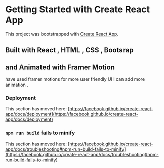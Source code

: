 # Getting Started with Create React App

This project was bootstrapped with [Create React App](https://github.com/facebook/create-react-app).

## Built with React , HTML , CSS , Bootsrap 
## and Animated with Framer Motion 

have used framer motions for more user friendly UI
I can add more animation .


### Deployment

This section has moved here: [https://facebook.github.io/create-react-app/docs/deployment](https://facebook.github.io/create-react-app/docs/deployment)

### `npm run build` fails to minify

This section has moved here: [https://facebook.github.io/create-react-app/docs/troubleshooting#npm-run-build-fails-to-minify](https://facebook.github.io/create-react-app/docs/troubleshooting#npm-run-build-fails-to-minify)
